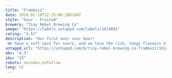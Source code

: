 ```yaml
---
title: "Frambuzi"
date: 2019-02-10T12:25:00.208104Z
style: "Sour - Fruited"
brewery: "Tiny Rebel Brewing Co"
image: "https://labels.untappd.com/labels/1614091"
rating: "3.51"
description: "Our first ever sour beer! We have a soft spot for sours, and we love the rich, tangy flavours of Framboesia. Packed to the brim with the plumpest, juiciest little raspberries we could get our hands on. We've fired them into this kettle soured little vigilante like a drive-by in the fruit aisle. Splat, splat, splat!"
untappd_url: "https://untappd.com/b/tiny-rebel-brewing-co-frambuzi/1614091"
abv: "4.3"
ibu: "15"
robots: noindex,nofollow
lang: nl
---
```

